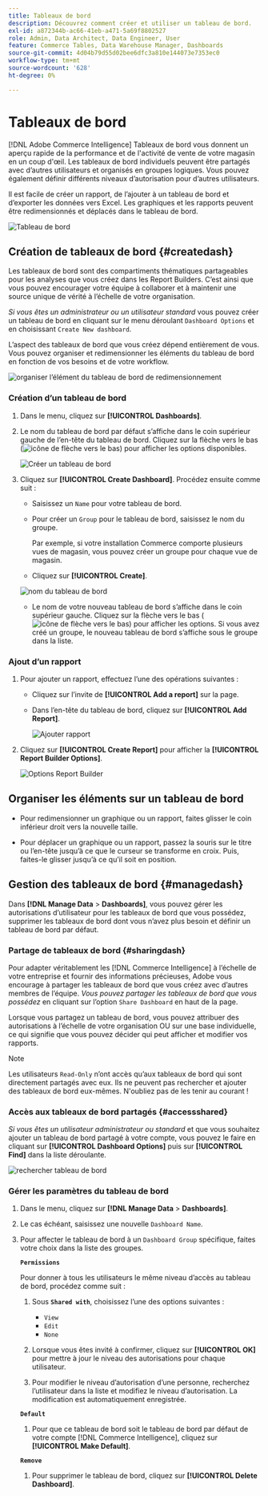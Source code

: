 ```yaml
---
title: Tableaux de bord
description: Découvrez comment créer et utiliser un tableau de bord.
exl-id: a872344b-ac66-41eb-a471-5a69f8802527
role: Admin, Data Architect, Data Engineer, User
feature: Commerce Tables, Data Warehouse Manager, Dashboards
source-git-commit: 4d04b79d55d02bee6dfc3a810e144073e7353ec0
workflow-type: tm+mt
source-wordcount: '628'
ht-degree: 0%

---
```


# Tableaux de bord

[!DNL Adobe Commerce Intelligence] Tableaux de bord vous donnent un aperçu rapide de la performance et de l&#39;activité de vente de votre magasin en un coup d&#39;œil. Les tableaux de bord individuels peuvent être partagés avec d’autres utilisateurs et organisés en groupes logiques. Vous pouvez également définir différents niveaux d’autorisation pour d’autres utilisateurs.

Il est facile de créer un rapport, de l’ajouter à un tableau de bord et d’exporter les données vers Excel. Les graphiques et les rapports peuvent être redimensionnés et déplacés dans le tableau de bord.

![Tableau de bord](../../assets/magento-bi-report-builder-revenue-by-products-formula-report-holiday-sales-dashboard.png)

## Création de tableaux de bord {#createdash}

Les tableaux de bord sont des compartiments thématiques partageables pour les analyses que vous créez dans les Report Builders. C’est ainsi que vous pouvez encourager votre équipe à collaborer et à maintenir une source unique de vérité à l’échelle de votre organisation.

*Si vous êtes un administrateur ou un utilisateur standard* vous pouvez créer un tableau de bord en cliquant sur le menu déroulant `Dashboard Options` et en choisissant `Create New dashboard`.

L’aspect des tableaux de bord que vous créez dépend entièrement de vous. Vous pouvez organiser et redimensionner les éléments du tableau de bord en fonction de vos besoins et de votre workflow.

![organiser l’élément du tableau de bord de redimensionnement](../../assets/arrange_resize_dashboard_element.gif)

### Création d’un tableau de bord

1. Dans le menu, cliquez sur **[!UICONTROL Dashboards]**.

1. Le nom du tableau de bord par défaut s’affiche dans le coin supérieur gauche de l’en-tête du tableau de bord. Cliquez sur la flèche vers le bas (![icône de flèche vers le bas](../../assets/magento-bi-btn-down.png)) pour afficher les options disponibles.

   ![Créer un tableau de bord](../../assets/magento-bi-dashboard-create.png)

1. Cliquez sur **[!UICONTROL Create Dashboard]**. Procédez ensuite comme suit :

   * Saisissez un `Name` pour votre tableau de bord.

   * Pour créer un `Group` pour le tableau de bord, saisissez le nom du groupe.

     Par exemple, si votre installation Commerce comporte plusieurs vues de magasin, vous pouvez créer un groupe pour chaque vue de magasin.

   * Cliquez sur **[!UICONTROL Create]**.

   ![ nom du tableau de bord ](../../assets/magento-bi-dashboard-create-name.png)

   * Le nom de votre nouveau tableau de bord s’affiche dans le coin supérieur gauche. Cliquez sur la flèche vers le bas (![icône de flèche vers le bas](../../assets/magento-bi-btn-down.png)) pour afficher les options. Si vous avez créé un groupe, le nouveau tableau de bord s’affiche sous le groupe dans la liste.

### Ajout d’un rapport

1. Pour ajouter un rapport, effectuez l’une des opérations suivantes :

   * Cliquez sur l’invite de **[!UICONTROL Add a report]** sur la page.

   * Dans l’en-tête du tableau de bord, cliquez sur **[!UICONTROL Add Report]**.

     ![Ajouter rapport](../../assets/magento-bi-dashboard-create-add-report.png)

1. Cliquez sur **[!UICONTROL Create Report]** pour afficher la **[!UICONTROL Report Builder Options]**.

   ![Options Report Builder](../../assets/magento-bi-report-builder.png)

## Organiser les éléments sur un tableau de bord

* Pour redimensionner un graphique ou un rapport, faites glisser le coin inférieur droit vers la nouvelle taille.

* Pour déplacer un graphique ou un rapport, passez la souris sur le titre ou l’en-tête jusqu’à ce que le curseur se transforme en croix. Puis, faites-le glisser jusqu’à ce qu’il soit en position.

## Gestion des tableaux de bord {#managedash}

Dans **[!DNL Manage Data** > **Dashboards]**, vous pouvez gérer les autorisations d’utilisateur pour les tableaux de bord que vous possédez, supprimer les tableaux de bord dont vous n’avez plus besoin et définir un tableau de bord par défaut.

### Partage de tableaux de bord {#sharingdash}

Pour adapter véritablement les [!DNL Commerce Intelligence] à l’échelle de votre entreprise et fournir des informations précieuses, Adobe vous encourage à partager les tableaux de bord que vous créez avec d’autres membres de l’équipe. *Vous pouvez partager les tableaux de bord que vous possédez* en cliquant sur l’option `Share Dashboard` en haut de la page.

Lorsque vous partagez un tableau de bord, vous pouvez attribuer des autorisations à l’échelle de votre organisation OU sur une base individuelle, ce qui signifie que vous pouvez décider qui peut afficher et modifier vos rapports.

>[!NOTE]
>
>Les utilisateurs `Read-Only` n’ont accès qu’aux tableaux de bord qui sont directement partagés avec eux. Ils ne peuvent pas rechercher et ajouter des tableaux de bord eux-mêmes. N&#39;oubliez pas de les tenir au courant !

### Accès aux tableaux de bord partagés {#accessshared}

*Si vous êtes un utilisateur administrateur ou standard* et que vous souhaitez ajouter un tableau de bord partagé à votre compte, vous pouvez le faire en cliquant sur **[!UICONTROL Dashboard Options]** puis sur **[!UICONTROL Find]** dans la liste déroulante.

![rechercher tableau de bord](../../assets/find_dashboard.png)<!--{: width="1000" height="535"}-->

### Gérer les paramètres du tableau de bord

1. Dans le menu, cliquez sur **[!DNL Manage Data** > **Dashboards]**.

1. Le cas échéant, saisissez une nouvelle `Dashboard Name`.

1. Pour affecter le tableau de bord à un `Dashboard Group` spécifique, faites votre choix dans la liste des groupes.

   **`Permissions`**

   Pour donner à tous les utilisateurs le même niveau d’accès au tableau de bord, procédez comme suit :

   1. Sous **`Shared with`**, choisissez l’une des options suivantes :

      * `View`
      * `Edit`
      * `None`

   1. Lorsque vous êtes invité à confirmer, cliquez sur **[!UICONTROL OK]** pour mettre à jour le niveau des autorisations pour chaque utilisateur.

   1. Pour modifier le niveau d’autorisation d’une personne, recherchez l’utilisateur dans la liste et modifiez le niveau d’autorisation. La modification est automatiquement enregistrée.

   **`Default`**

   1. Pour que ce tableau de bord soit le tableau de bord par défaut de votre compte [!DNL Commerce Intelligence], cliquez sur **[!UICONTROL Make Default]**.

   **`Remove`**

   1. Pour supprimer le tableau de bord, cliquez sur **[!UICONTROL Delete Dashboard]**.

